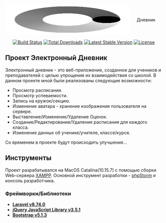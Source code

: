 <p align="center" style="display: flex">
<img src="https://github.com/Ruslan131132/project_laravel/blob/master/public/img/LogoMospolytech.jpg" width="400" height="100px">
<span style="margin: auto">Дневник</span>
</p>

<p align="center">
<a href="https://travis-ci.org/laravel/framework"><img src="https://travis-ci.org/laravel/framework.svg" alt="Build Status"></a>
<a href="https://packagist.org/packages/laravel/framework"><img src="https://img.shields.io/packagist/dt/laravel/framework" alt="Total Downloads"></a>
<a href="https://packagist.org/packages/laravel/framework"><img src="https://img.shields.io/packagist/v/laravel/framework" alt="Latest Stable Version"></a>
<a href="https://packagist.org/packages/laravel/framework"><img src="https://img.shields.io/packagist/l/laravel/framework" alt="License"></a>
</p>

## Проект Электронный Дневник

Электронный дневник - это веб-приложение, созданное для учеников и преподавателей с целью упрощения их взаимодействия со школой. В данном проекте мной были реализованы следующие возможности:

- Просмотр расписания.
- Просмотр успеваемости.
- Запись на кружок/секцию.
- Изменение аватара - хранение изображения пользователя на сервере.
- Выставление/Изменение/Удаление Оценок.
- Создание/Редактирование/Удаление расписания для каждого класса.
- Изменение данных об ученике/учителе, классе/курсе.

Со временем в проекте будут происходить улучшения...


## Инструменты

Проект разрабатывался на MacOS Catalina(10.15.7) с помощью сборки Web-сервера [XAMPP](https://www.apachefriends.org/ru/index.html). 
Основной инструмент разработки - [phpStorm](https://www.jetbrains.com/ru-ru/phpstorm/) и консоль разработчика.

### Фреймворки/Библиотеки
- **[Laravel v8.74.0](https://laravel.com/docs/8.x)**
- **[jQuery JavaScript Library v3.5.1](https://jquery.com/download/)**
- **[Bootstrap v5.1.3](https://getbootstrap.com/docs/5.1/getting-started/introduction/)**


